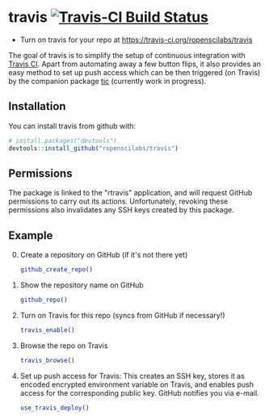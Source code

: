 # travis [![Travis-CI Build Status](https://travis-ci.org/ropenscilabs/travis.svg?branch=master)](https://travis-ci.org/ropenscilabs/travis)
 * Turn on travis for your repo at https://travis-ci.org/ropenscilabs/travis


The goal of travis is to simplify the setup of continuous integration with [Travis CI](https://travis-ci.org/).
Apart from automating away a few button flips, it also provides an easy method to set up push access which can be then triggered (on Travis) by the companion package [tic](https://github.com/krlmlr/tic) (currently work in progress).


## Installation

You can install travis from github with:


``` r
# install.packages("devtools")
devtools::install_github("ropenscilabs/travis")
```


## Permissions

The package is linked to the "rtravis" application, and will request GitHub permissions to carry out its actions. Unfortunately, revoking these permissions also invalidates any SSH keys created by this package.


## Example

0. Create a repository on GitHub (if it's not there yet)

    ```r
    github_create_repo()
    ```

1. Show the repository name on GitHub

    ```r
    github_repo()
    ```

2. Turn on Travis for this repo (syncs from GitHub if necessary!)

    ```r
    travis_enable()
    ```

3. Browse the repo on Travis

    ```r
    travis_browse()
    ```

4. Set up push access for Travis: This creates an SSH key, stores it as encoded
   encrypted environment variable on Travis, and enables push access for the
   corresponding public key. GitHub notifies you via e-mail.

    ```r
    use_travis_deploy()
    ```
